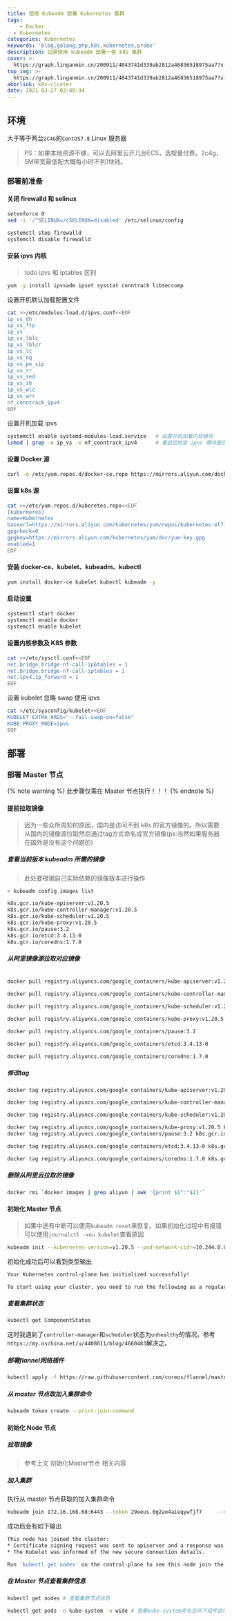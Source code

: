 ```yaml
---
title: 使用 Kubeadm 部署 Kubernetes 集群
tags:
	- Docker
  - Kubernetes
categories: Kubernetes
keywords: 'blog,golang,php,k8s,kubernetes,probe'
description: 记录使用 kubeadm 部署一套 k8s 集群
cover: >-
  https://graph.linganmin.cn/200911/4043741d339ab2812a46836518975aa7?x-oss-process=image/format,webp/quality,q_10
top_img: >-
  https://graph.linganmin.cn/200911/4043741d339ab2812a46836518975aa7?x-oss-process=image/format,webp/quality,q_40
abbrlink: k8s-cluster
date: 2021-03-27 03:40:34
---
```


## 环境

大于等于两台`2C4G`的`CentOS7.8` Linux 服务器

> PS：如果本地资源不够，可以去阿里云开几台ECS，选按量付费。2c4g，5M带宽最低配大概每小时不到1块钱。

### 部署前准备

#### 关闭 firewalld 和 selinux

```bash
setenforce 0
sed -i '/^SELINUX=/cSELINUX=disabled' /etc/selinux/config

systemctl stop firewalld
systemctl disable firewalld

```

#### 安装 ipvs 内核

> todo ipvs 和 iptables 区别

```bash
yum -y install ipvsadm ipset sysstat conntrack libseccomp
```

设置开机默认加载配置文件

```bash
cat >>/etc/modules-load.d/ipvs.conf<<EOF
ip_vs_dh
ip_vs_ftp
ip_vs
ip_vs_lblc
ip_vs_lblcr
ip_vs_lc
ip_vs_nq
ip_vs_pe_sip
ip_vs_rr
ip_vs_sed
ip_vs_sh
ip_vs_wlc
ip_vs_wrr
nf_conntrack_ipv4
EOF

```

设置开机加载 ipvs

```bash
systemctl enable systemd-modules-load.service   # 设置开机加载内核模块
lsmod | grep -e ip_vs -e nf_conntrack_ipv4      # 重启后检查 ipvs 模块是否加载
```

#### 设置 Docker 源

```bash
curl -o /etc/yum.repos.d/docker-ce.repo https://mirrors.aliyun.com/docker-ce/linux/centos/docker-ce.repo

```

#### 设置 k8s 源

```bash
cat >>/etc/yum.repos.d/kuberetes.repo<<EOF
[kuberneres]
name=Kubernetes
baseurl=https://mirrors.aliyun.com/kubernetes/yum/repos/kubernetes-el7-x86_64/
gpgcheck=0
gpgkey=https://mirrors.aliyun.com/kubernetes/yum/doc/yum-key.gpg
enabled=1
EOF
```

#### 安装 docker-ce、kubelet、kubeadm、kubectl

```bash
yum install docker-ce kubelet kubectl kubeadm -y
```

#### 启动设置

```bash
systemctl start docker
systemctl enable docker
systemctl enable kubelet
```

#### 设置内核参数及 K8S 参数

```bash
cat >>/etc/sysctl.conf<<EOF
net.bridge.bridge-nf-call-ip6tables = 1
net.bridge.bridge-nf-call-iptables = 1
net.ipv4.ip_forward = 1
EOF
```

设置 kubelet 忽略 swap 使用 ipvs

```bash
cat >/etc/sysconfig/kubelet<<EOF
KUBELET_EXTRA_ARGS="--fail-swap-on=false"
KUBE_PROXY_MODE=ipvs
EOF
```

## 部署

### 部署 Master 节点

{% note warning %}
此步骤仅需在 Master 节点执行！！！
{% endnote %}

#### 提前拉取镜像

> 因为一些众所周知的原因，国内是访问不到 k8s 的官方镜像的。所以需要从国内的镜像源拉取然后通过tag方式命名成官方镜像(ps:当然如果服务器在国外是没有这个问题的)

##### 查看当前版本 kubeadm 所需的镜像

> 此处要根据自己实际依赖的镜像版本进行操作

```bash
> kubeadm config images list

k8s.gcr.io/kube-apiserver:v1.20.5
k8s.gcr.io/kube-controller-manager:v1.20.5
k8s.gcr.io/kube-scheduler:v1.20.5
k8s.gcr.io/kube-proxy:v1.20.5
k8s.gcr.io/pause:3.2
k8s.gcr.io/etcd:3.4.13-0
k8s.gcr.io/coredns:1.7.0
```

##### 从阿里镜像源拉取对应镜像

```bash

docker pull registry.aliyuncs.com/google_containers/kube-apiserver:v1.20.5

docker pull registry.aliyuncs.com/google_containers/kube-controller-manager:v1.20.5

docker pull registry.aliyuncs.com/google_containers/kube-scheduler:v1.20.5

docker pull registry.aliyuncs.com/google_containers/kube-proxy:v1.20.5

docker pull registry.aliyuncs.com/google_containers/pause:3.2

docker pull registry.aliyuncs.com/google_containers/etcd:3.4.13-0

docker pull registry.aliyuncs.com/google_containers/coredns:1.7.0

```

##### 修改tag

```bash
docker tag registry.aliyuncs.com/google_containers/kube-apiserver:v1.20.5 k8s.gcr.io/kube-apiserver:v1.20.5

docker tag registry.aliyuncs.com/google_containers/kube-controller-manager:v1.20.5 k8s.gcr.io/kube-controller-manager:v1.20.5

docker tag registry.aliyuncs.com/google_containers/kube-scheduler:v1.20.5 k8s.gcr.io/kube-scheduler:v1.20.5

docker tag registry.aliyuncs.com/google_containers/kube-proxy:v1.20.5 k8s.gcr.io/kube-proxy:v1.20.5
docker tag registry.aliyuncs.com/google_containers/pause:3.2 k8s.gcr.io/pause:3.2

docker tag registry.aliyuncs.com/google_containers/etcd:3.4.13-0 k8s.gcr.io/etcd:3.4.13-0

docker tag registry.aliyuncs.com/google_containers/coredns:1.7.0 k8s.gcr.io/coredns:1.7.0
```

##### 删除从阿里云拉取的镜像

```bash
docker rmi `docker images | grep aliyun | awk '{print $1":"$2}'`
```

#### 初始化 Master 节点

> 如果中途有中断可以使用`kubeadm reset`来恢复。如果初始化过程中有报错可以使用`journalctl -xeu kubelet`查看原因

```bash
kubeadm init --kubernetes-version=v1.20.5 --pod-network-cidr=10.244.0.0/16 --ignore-preflight-errors=Swap
```

初始化成功后可以看到类型输出

```bash
Your Kubernetes control-plane has initialized successfully!

To start using your cluster, you need to run the following as a regular user:

```

##### 查看集群状态

```bash
kubectl get ComponentStatus
```

这时我遇到了`controller-manager`和`scheduler`状态为`unhealthy`的情况。参考`https://my.oschina.net/u/4408611/blog/4660483`解决之。

##### 部署flannel网络插件

```bash
kubectl apply -f https://raw.githubusercontent.com/coreos/flannel/master/Documentation/kube-flannel.yml
```

##### 从 master 节点取加入集群命令

```bash
kubeadm token create --print-join-command
```

#### 初始化 Node 节点

##### 拉取镜像

> 参考上文 初始化Master节点 相关内容

##### 加入集群

执行从 master 节点获取的加入集群命令

```bash
kubeadm join 172.16.168.68:6443 --token 29eeus.0g2ao4aieqywfjf7     --discovery-token-ca-cert-hash sha256:1464eadfbc8ece7378935096710b1d437134e6b626961c428f263ce1539ab332
```

成功后会有如下输出

```bash
This node has joined the cluster:
* Certificate signing request was sent to apiserver and a response was received.
* The Kubelet was informed of the new secure connection details.

Run 'kubectl get nodes' on the control-plane to see this node join the cluster.
```

##### 在 Master 节点查看集群信息

```bash
kubectl get nodes # 查看集群节点状态

kubectl get pods -n kube-system -o wide # 查看kube-system命名空间下组件运行状态
```
